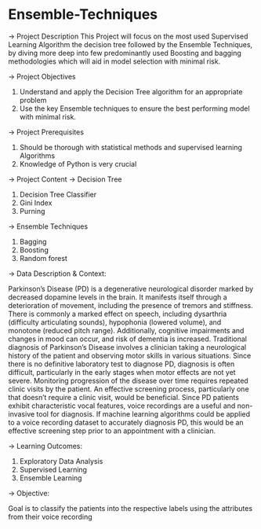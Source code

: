 # Ensemble-Techniques

-> Project Description
This Project will focus on the most used Supervised Learning Algorithm the decision tree followed by the Ensemble Techniques, by diving more deep into few predominantly used Boosting and bagging methodologies which will aid in model selection with minimal risk.

-> Project Objectives
1. Understand and apply the Decision Tree algorithm for an appropriate problem
2. Use the key Ensemble techniques to ensure the best performing model with minimal risk.
 
 
-> Project Prerequisites
1. Should be thorough with statistical methods and supervised learning Algorithms
2. Knowledge of Python is very crucial
 
 
-> Project Content
-> Decision Tree
1. Decision Tree Classifier
2. Gini Index
3. Purning


-> Ensemble Techniques
1. Bagging
2. Boosting
3. Random forest


-> Data Description & Context:

Parkinson’s Disease (PD) is a degenerative neurological disorder marked by
decreased dopamine levels in the brain. It manifests itself through a deterioration
of movement, including the presence of tremors and stiffness. There is commonly
a marked effect on speech, including dysarthria (difficulty articulating sounds),
hypophonia (lowered volume), and monotone (reduced pitch range). Additionally,
cognitive impairments and changes in mood can occur, and risk of dementia is
increased.
Traditional diagnosis of Parkinson’s Disease involves a clinician taking a
neurological history of the patient and observing motor skills in various situations.
Since there is no definitive laboratory test to diagnose PD, diagnosis is often
difficult, particularly in the early stages when motor effects are not yet severe.
Monitoring progression of the disease over time requires repeated clinic visits by
the patient. An effective screening process, particularly one that doesn’t require a
clinic visit, would be beneficial. Since PD patients exhibit characteristic vocal
features, voice recordings are a useful and non-invasive tool for diagnosis. If
machine learning algorithms could be applied to a voice recording dataset to
accurately diagnosis PD, this would be an effective screening step prior to an
appointment with a clinician.

-> Learning Outcomes:
1. Exploratory Data Analysis
2. Supervised Learning
3. Ensemble Learning

-> Objective:

Goal is to classify the patients into the respective labels using the attributes from
their voice recording
